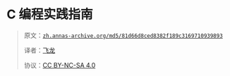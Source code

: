 # C 编程实践指南

> 原文：[`zh.annas-archive.org/md5/81d66d8ced8382f189c3169710939893`](https://zh.annas-archive.org/md5/81d66d8ced8382f189c3169710939893)
> 
> 译者：[飞龙](https://github.com/wizardforcel)
> 
> 协议：[CC BY-NC-SA 4.0](http://creativecommons.org/licenses/by-nc-sa/4.0/)